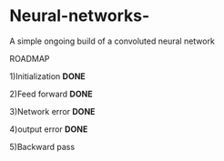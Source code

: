 # Neural-networks-
A simple ongoing build of a convoluted neural network


ROADMAP

1)Initialization  **DONE**

2)Feed forward    **DONE**

3)Network error   **DONE**

4)output error    **DONE**

5)Backward pass   
